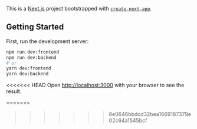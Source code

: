 This is a [Next.js](https://nextjs.org/) project bootstrapped with [`create-next-app`](https://github.com/vercel/next.js/tree/canary/packages/create-next-app).

## Getting Started

First, run the development server:

```bash
npm run dev:frontend
npm run dev:backend
# or
yarn dev:frontend
yarn dev:backend
```

<<<<<<< HEAD
Open [http://localhost:3000](http://localhost:3000) with your browser to see the result.


=======

>>>>>>> 8e0646bbdcd32bea1669187379e02c64a1545bcf
